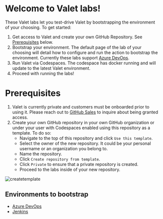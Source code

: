 # Welcome to Valet labs!
These Valet labs let you test-drive Valet by bootstrapping the environment of your choosing. To get started:
1. Get access to Valet and create your own GitHub Repository. See [Prerequisites](#prerequisites) below.
2. Bootstrap your environment. The default page of the lab of your choosing will detail how to configure and run the action to bootstrap the environment. Currently these labs support [Azure DevOps](azure_devops).
3. Run Valet via Codespaces. The codespace has docker running and will update to the latest Valet environment.
4. Proceed with running the labs!

# Prerequisites
1. Valet is currently private and customers must be onboarded prior to using it. Please reach out to [GitHub Sales](https://github.com/enterprise/contact) to inquire about being granted access.
2. Create your own GitHub repository in your own GitHub organization or under your user with Codespaces enabled using this repository as a template. To do so: 
   - Navigate to the top of this repository and click `Use this template`.
   - Select the owner of the new repository. It could be your personal username or an organization you belong to.
   - Name the repository.
   - Click `Create repository from template`.
   - Click `Private` to ensure that a private repository is created.
   - Proceed to the labs inside of your new repository.

![createtemplate](https://user-images.githubusercontent.com/26442605/174847176-0e515fd3-8107-43e0-af33-70b1ece36d3b.png)

## Environments to bootstrap
- [Azure DevOps](azure_devops)
- [Jenkins](jenkins)

